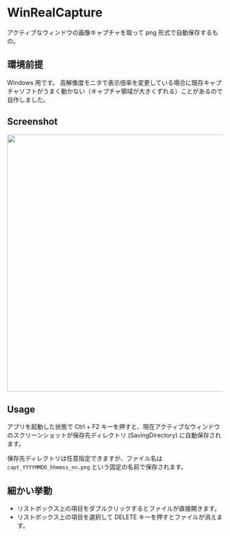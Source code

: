 # WinRealCapture
アクティブなウィンドウの画像キャプチャを取って png 形式で自動保存するもの。

## 環境前提
Windows 用です。
高解像度モニタで表示倍率を変更している場合に既存キャプチャソフトがうまく動かない（キャプチャ領域が大きくずれる）ことがあるので自作しました。

## Screenshot
<img src="https://raw.githubusercontent.com/kobake/WinRealCapture/master/screenshots/screenshot.png" width="600" />

## Usage
アプリを起動した状態で Ctrl + F2 キーを押すと、現在アクティブなウィンドウのスクリーンショットが保存先ディレクトリ (SavingDirectory) に自動保存されます。

保存先ディレクトリは任意指定できますが、ファイル名は ```capt_YYYYMMDD_hhmmss_nn.png``` という固定の名前で保存されます。

## 細かい挙動
- リストボックス上の項目をダブルクリックするとファイルが直接開きます。
- リストボックス上の項目を選択して DELETE キーを押すとファイルが消えます。
